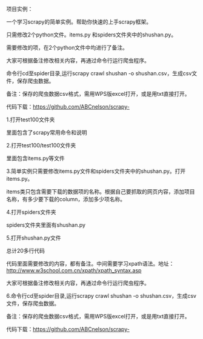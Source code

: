项目实例：

一个学习scrapy的简单实例。帮助你快速的上手scrapy框架。

只需修改2个python文件。items.py 和spiders文件夹中的shushan.py。

需要修改的项，在2个python文件中均进行了备注。

大家可根据备注修改相关内容，再通过命令行运行爬虫程序。

命令行cd至spider目录,运行scrapy crawl shushan -o shushan.csv，生成csv文件，保存爬虫数据。

备注：保存的爬虫数据csv格式，需用WPS版excel打开，或是用txt直接打开。

代码下载：https://github.com/ABCnelson/scrapy-

1.打开test100文件夹

里面包含了scrapy常用命令和说明

2.打开test100/test100文件夹

里面包含items.py等文件

3.简单实例只需要修改items.py文件和spiders文件夹中的shushan.py。打开items.py。

items类只包含需要下载的数据项的名称。根据自己要抓取的网页内容，添加项目名称，有多少要下载的column，添加多少项名称。

4.打开spiders文件夹

spiders文件夹里面有shushan.py

5.打开shushan.py文件

总计20多行代码

代码里面需要修改的内容，都有备注。中间需要学习xpath语法。地址：http://www.w3school.com.cn/xpath/xpath_syntax.asp

大家可根据备注修改相关内容，再通过命令行运行爬虫程序。

6.命令行cd至spider目录,运行scrapy crawl shushan -o shushan.csv，生成csv文件，保存爬虫数据。

备注：保存的爬虫数据csv格式，需用WPS版excel打开，或是用txt直接打开。

代码下载：https://github.com/ABCnelson/scrapy-
